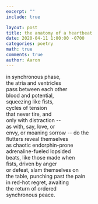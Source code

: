 ```yaml
---
excerpt: ""
include: true

layout: post
title: the anatomy of a heartbeat 
date: 2020-04-11 1:00:00 -0700
categories: poetry
math: true
comments: true
author: Aaron
---
```


in synchronous phase,  
the atria and ventricles  
pass between each other  
blood and potential,  
squeezing like fists,  
cycles of tension  
that never tire, and  
only with distraction --  
as with, say, love, or  
envy, or moaning sorrow -- do the  
flutters reveal themselves  
as chaotic endorphin-prone  
adrenaline-fueled lopsided  
beats, like those made when  
fists, driven by anger  
or defeat, slam themselves on  
the table, punching past the pain  
in red-hot regret, awaiting  
the return of ordered  
synchronous peace.

